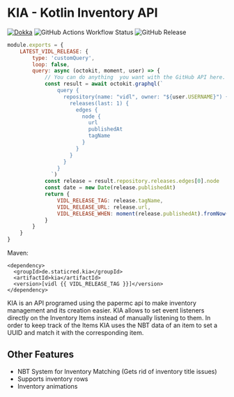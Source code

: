 # KIA - Kotlin Inventory API

[![Dokka](https://img.shields.io/badge/JavaDoc-Online-green)](https://staticfx.github.io/KIA/)
![GitHub Actions Workflow Status](https://img.shields.io/github/actions/workflow/status/staticfx/kia/workflow.yml)
![GitHub Release](https://img.shields.io/github/v/release/staticfx/kia)

```js
module.exports = {
    LATEST_VIDL_RELEASE: {
        type: 'customQuery',
        loop: false,
        query: async (octokit, moment, user) => {
            // You can do anything  you want with the GitHub API here.
            const result = await octokit.graphql(`
                query {
                  repository(name: "vidl", owner: "${user.USERNAME}") {
                    releases(last: 1) {
                      edges {
                        node {
                          url
                          publishedAt
                          tagName
                        }
                      }
                    }
                  }
                }
              `)
            const release = result.repository.releases.edges[0].node
            const date = new Date(release.publishedAt)
            return {
                VIDL_RELEASE_TAG: release.tagName,
                VIDL_RELEASE_URL: release.url,
                VIDL_RELEASE_WHEN: moment(release.publishedAt).fromNow(),
            }
        }
    }
}
```


Maven:
```
<dependency>
  <groupId>de.staticred.kia</groupId>
  <artifactId>kia</artifactId>
  <version>[vidl {{ VIDL_RELEASE_TAG }}]</version>
</dependency>
```



KIA is an API programed using the papermc api to make inventory management and its creation easier.
KIA allows to set event listeners directly on the Inventory Items instead of manually listening to them.
In order to keep track of the Items KIA uses the NBT data of an item to set a UUID and match it with the corresponding item.

## Other Features
- NBT System for Inventory Matching (Gets rid of inventory title issues)
- Supports inventory rows
- Inventory animations

